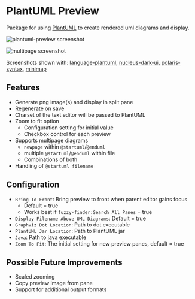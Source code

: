 # PlantUML Preview
Package for using [PlantUML](http://plantuml.com/index.html) to create rendered uml diagrams and display.

![plantuml-preview screenshot](https://raw.githubusercontent.com/peele/plantuml-preview/master/plantuml-preview.png)

![multipage screenshot](https://raw.githubusercontent.com/peele/plantuml-preview/master/multipage.png)

Screenshots shown with: [language-plantuml](https://atom.io/packages/language-plantuml), [nucleus-dark-ui](https://atom.io/themes/nucleus-dark-ui), [polaris-syntax](https://atom.io/themes/polaris-syntax), [minimap](https://atom.io/packages/minimap)

## Features
- Generate png image(s) and display in split pane
- Regenerate on save
- Charset of the text editor will be passed to PlantUML
- Zoom to fit option
  - Configuration setting for initial value
  - Checkbox control for each preview
- Supports multipage diagrams
  - `newpage` within `@startuml`/`@enduml`  
  - multiple `@startuml`/`@enduml` within file
  - Combinations of both
- Handling of `@startuml filename`

## Configuration
- `Bring To Front`: Bring preview to front when parent editor gains focus
  - Default = true
  - Works best if `fuzzy-finder:Search All Panes` = true
- `Display Filename Above UML Diagrams`: Default = true
- `Graphviz Dot Location`: Path to dot executable
- `PlantUML Jar Location`: Path to PlantUML jar
- `Java`: Path to java executable
- `Zoom To Fit`: The initial setting for new preview panes, default = true

## Possible Future Improvements
- Scaled zooming
- Copy preview image from pane
- Support for additional output formats
